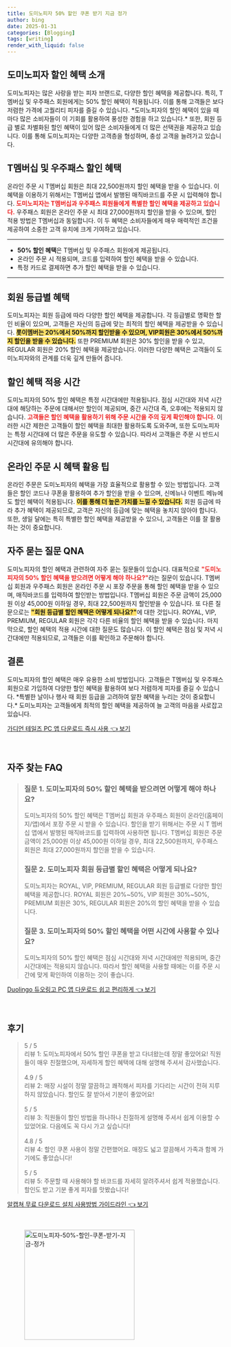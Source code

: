 ```yaml
---
title: 도미노피자 50% 할인 쿠폰 받기 지금 정가
author: bing
date: 2025-01-31
categories: [Blogging]
tags: [writing]
render_with_liquid: false
---
```



<h2 id='도미노피자 할인 혜택 소개'>도미노피자 할인 혜택 소개</h2>

<p>도미노피자는 많은 사랑을 받는 피자 브랜드로, 다양한 할인 혜택을 제공합니다. 특히, T멤버십 및 우주패스 회원에게는 50% 할인 혜택이 적용됩니다. 이를 통해 고객들은 보다 저렴한 가격에 고퀄리티 피자를 즐길 수 있습니다. *도미노피자의 할인 혜택이 있을 때마다 많은 소비자들이 이 기회를 활용하여 풍성한 경험을 하고 있습니다.* 또한, 회원 등급 별로 차별화된 할인 혜택이 있어 많은 소비자들에게 더 많은 선택권을 제공하고 있습니다. 이를 통해 도미노피자는 다양한 고객층을 형성하며, 충성 고객을 늘려가고 있습니다.</p>

<h2 id='T멤버십 및 우주패스 할인 혜택'>T멤버십 및 우주패스 할인 혜택</h2>

<p>온라인 주문 시 T멤버십 회원은 최대 22,500원까지 할인 혜택을 받을 수 있습니다. 이 혜택을 이용하기 위해서는 T멤버십 앱에서 발행된 매직바코드를 주문 시 입력해야 합니다. <b><span style="color: #ee2323;">도미노피자는 T멤버십과 우주패스 회원들에게 특별한 할인 혜택을 제공하고 있습니다.</span></b> 우주패스 회원은 온라인 주문 시 최대 27,000원까지 할인을 받을 수 있으며, 할인 적용 방법은 T멤버십과 동일합니다. 이 두 혜택은 소비자들에게 매우 매력적인 조건을 제공하여 소중한 고객 유치에 크게 기여하고 있습니다.</p>

<hr />

<ul>
    <li><b>50% 할인 혜택</b>은 T멤버십 및 우주패스 회원에게 제공됩니다.</li>
    <li>온라인 주문 시 적용되며, 코드를 입력하여 할인 혜택을 받을 수 있습니다.</li>
    <li>특정 카드로 결제하면 추가 할인 혜택을 받을 수 있습니다.</li>
</ul>

<hr />

<h2 id='회원 등급별 혜택'>회원 등급별 혜택</h2>

<p>도미노피자는 회원 등급에 따라 다양한 할인 혜택을 제공합니다. 각 등급별로 명확한 할인 비율이 있으며, 고객들은 자신의 등급에 맞는 최적의 할인 혜택을 제공받을 수 있습니다. <b><span style="background-color: #ffe066;">롯이멤버는 20%에서 50%까지 할인받을 수 있으며, VIP회원은 30%에서 50%까지 할인을 받을 수 있습니다.</span></b> 또한 PREMIUM 회원은 30% 할인을 받을 수 있고, REGULAR 회원은 20% 할인 혜택을 제공받습니다. 이러한 다양한 혜택은 고객들이 도미노피자와의 관계를 더욱 깊게 만들어 줍니다.</p>

<h2 id='할인 혜택 적용 시간'>할인 혜택 적용 시간</h2>

<p>도미노피자의 50% 할인 혜택은 특정 시간대에만 적용됩니다. 점심 시간대와 저녁 시간대에 해당하는 주문에 대해서만 할인이 제공되며, 중간 시간대 즉, 오후에는 적용되지 않습니다. <b><span style="color: #ee2323;">고객들은 할인 혜택을 활용하기 위해 주문 시간을 주의 깊게 확인해야 합니다.</span></b> 이러한 시간 제한은 고객들이 할인 혜택을 최대한 활용하도록 도와주며, 또한 도미노피자는 특정 시간대에 더 많은 주문을 유도할 수 있습니다. 따라서 고객들은 주문 시 반드시 시간대에 유의해야 합니다.</p>

<h2 id='온라인 주문 시 혜택 활용 팁'>온라인 주문 시 혜택 활용 팁</h2>

<p>온라인 주문은 도미노피자의 혜택을 가장 효율적으로 활용할 수 있는 방법입니다. 고객들은 할인 코드나 쿠폰을 활용하여 추가 할인을 받을 수 있으며, 신메뉴나 이벤트 메뉴에도 할인 혜택이 적용됩니다. <b><span style="background-color: #ffe066;">이를 통해 더 높은 가치를 느낄 수 있습니다.</span></b> 회원 등급에 따라 추가 혜택이 제공되므로, 고객은 자신의 등급에 맞는 혜택을 놓치지 않아야 합니다. 또한, 생일 달에는 특히 특별한 할인 혜택을 제공받을 수 있으니, 고객들은 이를 잘 활용하는 것이 중요합니다.</p>

<h2 id='자주 묻는 질문 QNA'>자주 묻는 질문 QNA</h2>

<p>도미노피자의 할인 혜택과 관련하여 자주 묻는 질문들이 있습니다. 대표적으로 <b><span style="color: #ee2323;">"도미노피자의 50% 할인 혜택을 받으려면 어떻게 해야 하나요?"</span></b>라는 질문이 있습니다. T멤버십 회원과 우주패스 회원은 온라인 주문 시 포장 주문을 통해 할인 혜택을 받을 수 있으며, 매직바코드를 입력하여 할인받는 방법입니다. T멤버십 회원은 주문 금액이 25,000원 이상 45,000원 이하일 경우, 최대 22,500원까지 할인받을 수 있습니다. 또 다른 질문으로는 <b><span style="background-color: #ffe066;">"회원 등급별 할인 혜택은 어떻게 되나요?"</span></b>에 대한 것입니다. ROYAL, VIP, PREMIUM, REGULAR 회원은 각각 다른 비율의 할인 혜택을 받을 수 있습니다. 마지막으로, 할인 혜택의 적용 시간에 대한 질문도 많습니다. 이 할인 혜택은 점심 및 저녁 시간대에만 적용되므로, 고객들은 이를 확인하고 주문해야 합니다.</p>

<h2 id='결론'>결론</h2>

<p>도미노피자의 할인 혜택은 매우 유용한 소비 방법입니다. 고객들은 T멤버십 및 우주패스 회원으로 가입하여 다양한 할인 혜택을 활용하여 보다 저렴하게 피자를 즐길 수 있습니다. *특별한 날이나 행사 때 회원 등급을 고려하여 알찬 혜택을 누리는 것이 중요합니다.* 도미노피자는 고객들에게 최적의 할인 혜택을 제공하여 늘 고객의 마음을 사로잡고 있습니다.</p>


<p><a class="click-button" title="가디언 테일즈 PC 앱 다운로드 즉시 사용" href="https://yellowplanner.github.io/posts/%EA%B0%80%EB%94%94%EC%96%B8-%ED%85%8C%EC%9D%BC%EC%A6%88-PC-%EC%95%B1-%EB%8B%A4%EC%9A%B4%EB%A1%9C%EB%93%9C-%EC%A6%89%EC%8B%9C-%EC%82%AC%EC%9A%A9/" rel="dofollow">가디언 테일즈 PC 앱 다운로드 즉시 사용 👈 보기</a></p><br>
<h2 id='자주_찾는_FAQ'>자주 찾는 FAQ</h2>
<div itemscope="" itemtype="https://schema.org/FAQPage"> 
<blockquote> 
<div itemscope="" itemprop="mainEntity" itemtype="https://schema.org/Question"> 
<h3 itemprop="name">질문 1. 도미노피자의 50% 할인 혜택을 받으려면 어떻게 해야 하나요?</h3> 
<div itemscope="" itemprop="acceptedAnswer" itemtype="https://schema.org/Answer"> 
<span itemprop="text"> 
<p>도미노피자의 50% 할인 혜택은 T멤버십 회원과 우주패스 회원이 온라인(홈페이지/앱)에서 포장 주문 시 받을 수 있습니다. 할인을 받기 위해서는 주문 시 T 멤버십 앱에서 발행된 매직바코드를 입력하여 사용하면 됩니다. T멤버십 회원은 주문 금액이 25,000원 이상 45,000원 이하일 경우, 최대 22,500원까지, 우주패스 회원은 최대 27,000원까지 할인을 받을 수 있습니다.</p> 
</span> 
</div> 
</div> 

<div itemscope="" itemprop="mainEntity" itemtype="https://schema.org/Question"> 
<h3 itemprop="name">질문 2. 도미노피자 회원 등급별 할인 혜택은 어떻게 되나요?</h3> 
<div itemscope="" itemprop="acceptedAnswer" itemtype="https://schema.org/Answer"> 
<span itemprop="text"> 
<p>도미노피자는 ROYAL, VIP, PREMIUM, REGULAR 회원 등급별로 다양한 할인 혜택을 제공합니다. ROYAL 회원은 20%~50%, VIP 회원은 30%~50%, PREMIUM 회원은 30%, REGULAR 회원은 20%의 할인 혜택을 받을 수 있습니다.</p> 
</span> 
</div> 
</div> 

<div itemscope="" itemprop="mainEntity" itemtype="https://schema.org/Question"> 
<h3 itemprop="name">질문 3. 도미노피자의 50% 할인 혜택을 어떤 시간에 사용할 수 있나요?</h3> 
<div itemscope="" itemprop="acceptedAnswer" itemtype="https://schema.org/Answer"> 
<span itemprop="text"> 
<p>도미노피자의 50% 할인 혜택은 점심 시간대와 저녁 시간대에만 적용되며, 중간 시간대에는 적용되지 않습니다. 따라서 할인 혜택을 사용할 때에는 이를 주문 시간에 맞게 확인하여 이용하는 것이 좋습니다.</p> 
</span> 
</div> 
</div> 
</blockquote> 
</div>
<p><a class="click-button" title="Duolingo 듀오링고 PC 앱 다운로드 쉽고 편리하게" href="https://yellowplanner.github.io/posts/Duolingo-%EB%93%80%EC%98%A4%EB%A7%81%EA%B3%A0-PC-%EC%95%B1-%EB%8B%A4%EC%9A%B4%EB%A1%9C%EB%93%9C-%EC%89%BD%EA%B3%A0-%ED%8E%B8%EB%A6%AC%ED%95%98%EA%B2%8C/" rel="dofollow">Duolingo 듀오링고 PC 앱 다운로드 쉽고 편리하게 👈 보기</a></p><br>
<h2 id='후기'>후기</h2>
<div itemscope itemtype="https://schema.org/Product">
  <blockquote>
  <div itemprop="review" itemscope itemtype="https://schema.org/Review">
      <div itemprop="reviewRating" itemscope itemtype="https://schema.org/Rating"> <span itemprop="ratingValue">5</span> / <span itemprop="bestRating">5</span> </div>
      <span itemprop="reviewBody">리뷰 1: 도미노피자에서 50% 할인 쿠폰을 받고 다녀왔는데 정말 좋았어요! 직원들이 매우 친절했으며, 자세하게 할인 혜택에 대해 설명해 주셔서 감사했습니다.</span>
  </div>
  <br>
  <div itemprop="review" itemscope itemtype="https://schema.org/Review">
      <div itemprop="reviewRating" itemscope itemtype="https://schema.org/Rating"> <span itemprop="ratingValue">4.9</span> / <span itemprop="bestRating">5</span> </div>
      <span itemprop="reviewBody">리뷰 2: 매장 시설이 정말 깔끔하고 쾌적해서 피자를 기다리는 시간이 전혀 지루하지 않았습니다. 할인도 잘 받아서 기분이 좋았어요!</span>
  </div>
  <br>
  <div itemprop="review" itemscope itemtype="https://schema.org/Review">
      <div itemprop="reviewRating" itemscope itemtype="https://schema.org/Rating"> <span itemprop="ratingValue">5</span> / <span itemprop="bestRating">5</span> </div>
      <span itemprop="reviewBody">리뷰 3: 직원들이 할인 방법을 하나하나 친절하게 설명해 주셔서 쉽게 이용할 수 있었어요. 다음에도 꼭 다시 가고 싶습니다!</span>
  </div>
  <br>
  <div itemprop="review" itemscope itemtype="https://schema.org/Review">
      <div itemprop="reviewRating" itemscope itemtype="https://schema.org/Rating"> <span itemprop="ratingValue">4.8</span> / <span itemprop="bestRating">5</span> </div>
      <span itemprop="reviewBody">리뷰 4: 할인 쿠폰 사용이 정말 간편했어요. 매장도 넓고 깔끔해서 가족과 함께 가기에도 좋았습니다!</span>
  </div>
  <br>
  <div itemprop="review" itemscope itemtype="https://schema.org/Review">
      <div itemprop="reviewRating" itemscope itemtype="https://schema.org/Rating"> <span itemprop="ratingValue">5</span> / <span itemprop="bestRating">5</span> </div>
      <span itemprop="reviewBody">리뷰 5: 주문할 때 사용해야 할 바코드를 자세히 알려주셔서 쉽게 적용했습니다. 할인도 받고 기분 좋게 피자를 맛봤습니다!</span>
  </div>
  </blockquote>
</div>
<p><a class="click-button" title="알캡쳐 무료 다운로드 설치 사용방법 가이드라인" href="https://yellowplanner.github.io/posts/%EC%95%8C%EC%BA%A1%EC%B3%90-%EB%AC%B4%EB%A3%8C-%EB%8B%A4%EC%9A%B4%EB%A1%9C%EB%93%9C-%EC%84%A4%EC%B9%98-%EC%82%AC%EC%9A%A9%EB%B0%A9%EB%B2%95-%EA%B0%80%EC%9D%B4%EB%93%9C%EB%9D%BC%EC%9D%B8/" rel="dofollow">알캡쳐 무료 다운로드 설치 사용방법 가이드라인 👈 보기</a></p><br>
<figure class="image"><img src="https://yellowplanner.github.io/assets/img/thumbnail/도미노피자-50%-할인-쿠폰-받기-지금-정가.webp" alt="도미노피자-50%-할인-쿠폰-받기-지금-정가" width="256" height="256"></figure>